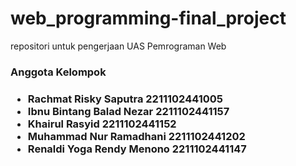 # web_programming-final_project
repositori untuk pengerjaan UAS Pemrograman Web
<h3>Anggota Kelompok<h3>
<ul>
  <li>Rachmat Risky Saputra 2211102441005</li>
  <li>Ibnu Bintang Balad Nezar 2211102441157</li>
  <li>Khairul Rasyid 2211102441152</li>
  <li>Muhammad Nur Ramadhani 2211102441202</li>
  <li>Renaldi Yoga Rendy Menono 2211102441147</li>
</ul>
